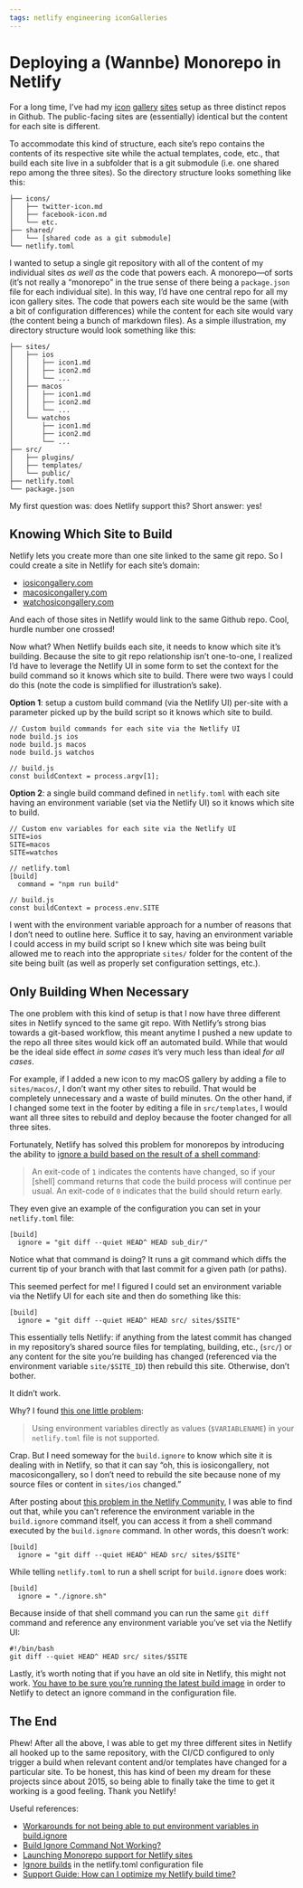 ```yaml
---
tags: netlify engineering iconGalleries
---
```


# Deploying a (Wannbe) Monorepo in Netlify

For a long time, I’ve had my [icon](https://www.iosicongallery.com) [gallery](https://www.macosicongallery.com) [sites](https://www.watchosicongallery.com) setup as three distinct repos in Github. The public-facing sites are (essentially) identical but the content for each site is different.

To accommodate this kind of structure, each site’s repo contains the contents of its respective site while the actual templates, code, etc., that build each site live in a subfolder that is a git submodule (i.e. one shared repo among the three sites). So the directory structure looks something like this:

```
├── icons/
│   ├── twitter-icon.md
│   ├── facebook-icon.md
│   └── etc.
├── shared/
│   └── [shared code as a git submodule]
└── netlify.toml
```

I wanted to setup a single git repository with all of the content of my individual sites _as well as_ the code that powers each. A monorepo—of sorts (it’s not really a “monorepo” in the true sense of there being a `package.json` file for each individual site). In this way, I’d have one central repo for all my icon gallery sites. The code that powers each site would be the same (with a bit of configuration differences) while the content for each site would vary (the content being a bunch of markdown files). As a simple illustration, my directory structure would look something like this:

```
├── sites/
│   ├── ios
│   │   ├── icon1.md
│   │   ├── icon2.md
│   │   └── ...
│   ├── macos
│   │   ├── icon1.md
│   │   ├── icon2.md
│   │   └── ...
│   └── watchos
│       ├── icon1.md
│       ├── icon2.md
│       └── ...
├── src/
│   ├── plugins/
│   ├── templates/
│   └── public/
├── netlify.toml
└── package.json
```

My first question was: does Netlify support this? Short answer: yes!

## Knowing Which Site to Build

Netlify lets you create more than one site linked to the same git repo. So I could create a site in Netlify for each site’s domain:

- [iosicongallery.com](https://www.iosicongallery.com)
- [macosicongallery.com](https://www.macosicongallery.com)
- [watchosicongallery.com](https://www.watchosicongallery.com)

And each of those sites in Netlify would link to the same Github repo. Cool, hurdle number one crossed!

Now what? When Netlify builds each site, it needs to know which site it’s building. Because the site to git repo relationship isn’t one-to-one, I realized I’d have to leverage the Netlify UI in some form to set the context for the build command so it knows which site to build. There were two ways I could do this (note the code is simplified for illustration’s sake).

**Option 1**: setup a custom build command (via the Netlify UI) per-site with a parameter picked up by the build script so it knows which site to build.

```
// Custom build commands for each site via the Netlify UI
node build.js ios
node build.js macos
node build.js watchos

// build.js
const buildContext = process.argv[1];
```

**Option 2**: a single build command defined in `netlify.toml` with each site having an environment variable (set via the Netlify UI) so it knows which site to build.

```
// Custom env variables for each site via the Netlify UI
SITE=ios
SITE=macos
SITE=watchos

// netlify.toml
[build]
  command = "npm run build"

// build.js
const buildContext = process.env.SITE
```

I went with the environment variable approach for a number of reasons that I don’t need to outline here. Suffice it to say, having an environment variable I could access in my build script so I knew which site was being built allowed me to reach into the appropriate `sites/` folder for the content of the site being built (as well as properly set configuration settings, etc.).

## Only Building When Necessary

The one problem with this kind of setup is that I now have three different sites in Netlify synced to the same git repo. With Netlify’s strong bias towards a git-based workflow, this meant anytime I pushed a new update to the repo all three sites would kick off an automated build. While that would be the ideal side effect _in some cases_ it’s very much less than ideal _for all cases_.

For example, if I added a new icon to my macOS gallery by adding a file to `sites/macos/`, I don’t want my other sites to rebuild. That would be completely unnecessary and a waste of build minutes. On the other hand, if I changed some text in the footer by editing a file in `src/templates`, I would want all three sites to rebuild and deploy because the footer changed for all three sites.

Fortunately, Netlify has solved this problem for monorepos by introducing the ability to [ignore a build based on the result of a shell command](https://docs.netlify.com/configure-builds/file-based-configuration/#ignore-builds):

> An exit-code of `1` indicates the contents have changed, so if your [shell] command returns that code the build process will continue per usual. An exit-code of `0` indicates that the build should return early.

They even give an example of the configuration you can set in your `netlify.toml` file:

```
[build]
  ignore = "git diff --quiet HEAD^ HEAD sub_dir/"
```

Notice what that command is doing? It runs a git command which diffs the current tip of your branch with that last commit for a given path (or paths).

This seemed perfect for me! I figured I could set an environment variable via the Netlify UI for each site and then do something like this:

```
[build]
  ignore = "git diff --quiet HEAD^ HEAD src/ sites/$SITE"
```

This essentially tells Netlify: if anything from the latest commit has changed in my repository’s shared source files for templating, building, etc., (`src/`) or any content for the site you’re building has changed (referenced via the environment variable `site/$SITE_ID`) then rebuild this site. Otherwise, don’t bother.

It didn’t work.

Why? I found [this one little problem](https://docs.netlify.com/configure-builds/file-based-configuration/#inject-environment-variable-values):

> Using environment variables directly as values (`$VARIABLENAME`) in your `netlify.toml` file is not supported.

Crap. But I need someway for the `build.ignore` to know which site it is dealing with in Netlify, so that it can say “oh, this is iosicongallery, not macosicongallery, so I don’t need to rebuild the site because none of my source files or content in `sites/ios` changed.”

After posting about [this problem in the Netlify Community](https://community.netlify.com/t/workarounds-for-not-being-able-to-put-environment-variables-in-build-ignore/20334), I was able to find out that, while you can’t reference the environment variable in the `build.ignore` command itself, you can access it from a shell command executed by the `build.ignore` command. In other words, this doesn’t work:

```
[build]
  ignore = "git diff --quiet HEAD^ HEAD src/ sites/$SITE"
```

While telling `netlify.toml` to run a shell script for `build.ignore` does work:

```
[build]
  ignore = "./ignore.sh"
```

Because inside of that shell command you can run the same `git diff` command and reference any environment variable you’ve set via the Netlify UI:

```
#!/bin/bash
git diff --quiet HEAD^ HEAD src/ sites/$SITE
```

Lastly, it’s worth noting that if you have an old site in Netlify, this might not work. [You have to be sure you’re running the latest build image](https://community.netlify.com/t/build-ignore-command-not-working/20585) in order to Netlify to detect an ignore command in the configuration file.

## The End

Phew! After all the above, I was able to get my three different sites in Netlify all hooked up to the same repository, with the CI/CD configured to only trigger a build when relevant content and/or templates have changed for a particular site. To be honest, this has kind of been my dream for these projects since about 2015, so being able to finally take the time to get it working is a good feeling. Thank you Netlify!

Useful references: 

- [Workarounds for not being able to put environment variables in build.ignore](https://community.netlify.com/t/workarounds-for-not-being-able-to-put-environment-variables-in-build-ignore/20334)
- [Build Ignore Command Not Working?](https://community.netlify.com/t/build-ignore-command-not-working/20585/3)
- [Launching Monorepo support for Netlify sites](https://www.netlify.com/blog/2019/10/09/launching-monorepo-support-for-netlify-sites/)
- [Ignore builds](https://docs.netlify.com/configure-builds/file-based-configuration/#ignore-builds) in the netlify.toml configuration file
- [Support Guide: How can I optimize my Netlify build time?](https://community.netlify.com/t/support-guide-how-can-i-optimize-my-netlify-build-time/3907/77)
